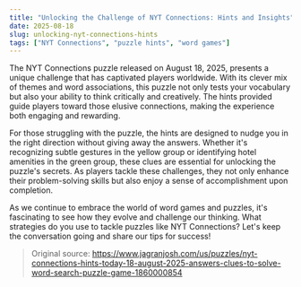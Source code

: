 ```yaml
---
title: "Unlocking the Challenge of NYT Connections: Hints and Insights"
date: 2025-08-18
slug: unlocking-nyt-connections-hints
tags: ["NYT Connections", "puzzle hints", "word games"]
---
```


The NYT Connections puzzle released on August 18, 2025, presents a unique challenge that has captivated players worldwide. With its clever mix of themes and word associations, this puzzle not only tests your vocabulary but also your ability to think critically and creatively. The hints provided guide players toward those elusive connections, making the experience both engaging and rewarding.

For those struggling with the puzzle, the hints are designed to nudge you in the right direction without giving away the answers. Whether it's recognizing subtle gestures in the yellow group or identifying hotel amenities in the green group, these clues are essential for unlocking the puzzle's secrets. As players tackle these challenges, they not only enhance their problem-solving skills but also enjoy a sense of accomplishment upon completion.

As we continue to embrace the world of word games and puzzles, it's fascinating to see how they evolve and challenge our thinking. What strategies do you use to tackle puzzles like NYT Connections? Let's keep the conversation going and share our tips for success!
> Original source: https://www.jagranjosh.com/us/puzzles/nyt-connections-hints-today-18-august-2025-answers-clues-to-solve-word-search-puzzle-game-1860000854